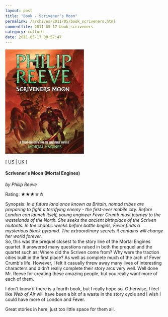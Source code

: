 ```yaml
---
layout: post
title: "Book - Scrivener's Moon"
permalink: /archives/2011/05/book_scriveners.html
commentfile: 2011-05-17-book_scriveners
category: culture
date: 2011-05-17 08:57:47
---
```


<img class="photo right" src="/assets/images/1407115219.jpg" width="250" alt="Scrivener's Moon (Mortal Engines) cover" />

\[ [US](http://www.amazon.com/o/asin/1407115219) | [UK](http://www.amazon.co.uk/o/asin/1407115219) \]

#### Scrivener's Moon (Mortal Engines)

<em>by Philip Reeve</em>

Rating: ★★★☆☆

<div class="book_synopsis" markdown="1">
Synopsis: <em> In a future land once known as Britain, nomad tribes are preparing to fight a terrifying enemy - the first-ever mobile city. Before London can launch itself, young engineer Fever Crumb must journey to the wastelands of the North. She seeks the ancient birthplace of the Scriven mutants. In the chaotic weeks before battle begins, Fever finds a mysterious black pyramid. The extraordinary secrets it contains will change her world forever.</em>

</div>
So, this was the prequel closest to the story line of the Mortal Engines quartet. It answered many questions raised in both the prequel and the quartet such as; Where did the Scriven come from? Why were the traction cities built in the first place? As well as complete much of the arch of Fever Crumb's life. However, I felt it casually threw away many lives of interesting characters and didn't really complete their story arcs very well. Well done Mr. Reeve for creating these amazing people, but you really want more of each of them.

I don't know if there is a fourth book, but I really hope so. Otherwise, I feel like _Web of Air_ will have been a bit of a waste in the story cycle and I wish I could have more of London and Fever.

Great stories in here, just too little space for them all.
